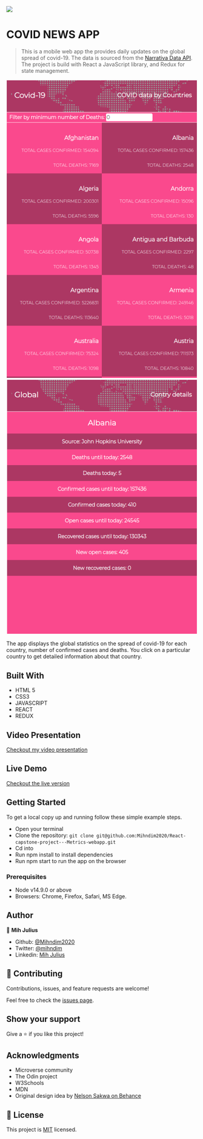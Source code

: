 ![](https://img.shields.io/badge/Microverse-blueviolet)

# COVID NEWS APP

> This is a mobile web app the provides daily updates on the global spread of covid-19. The data is sourced from the [Narrativa Data API](https://covid19tracking.narrativa.com/index_en.html). The project is build with React a JavaScript library, and Redux for state management. 

![screenshot](images/covidhome.png)
![screenshot](images/details.png)

The app displays the global statistics on the spread of covid-19 for each country, number of confirmed cases and deaths. You click on a particular country to get detailed information about that country. 

## Built With

- HTML 5
- CSS3
- JAVASCRIPT
- REACT
- REDUX

## Video Presentation

[Checkout my video presentation](https://www.loom.com/share/b3d3cd18e24d42e5b88aa666f158cc38)

## Live Demo

[Checkout the live version](https://reverent-hoover-d8f9a0.netlify.app/)


## Getting Started
To get a local copy up and running follow these simple example steps.
- Open your terminal
- Clone the repository: `git clone git@github.com:Mihndim2020/React-capstone-project---Metrics-webapp.git`
- Cd into 
- Run npm install to install dependencies
- Run npm start to run the app on the browser

### Prerequisites
- Node v14.9.0 or above
- Browsers: Chrome, Firefox, Safari, MS Edge.

## Author

👤 **Mih Julius**

- Github: [@Mihndim2020](https://github.com/Mihndim2020)
- Twitter: [@mihndim](https://github.com/mih-julius)
- Linkedin: [Mih Julius](https://www.linkedin.com/mih-julius)

## 🤝 Contributing

Contributions, issues, and feature requests are welcome!

Feel free to check the [issues page](https://github.com/mrigorir/pokemon-world/issues).


## Show your support

Give a ⭐️ if you like this project!


## Acknowledgments

- Microverse community
- The Odin project
- W3Schools
- MDN
- Original design idea by [Nelson Sakwa on Behance](https://www.behance.net/gallery/31579789/Ballhead-App-%28Free-PSDs%29)


## 📝 License

This project is [MIT](./MIT.md) licensed.
